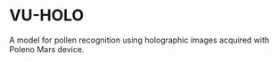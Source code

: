 # VU-HOLO
A model for pollen recognition using holographic images acquired with Poleno Mars device.
